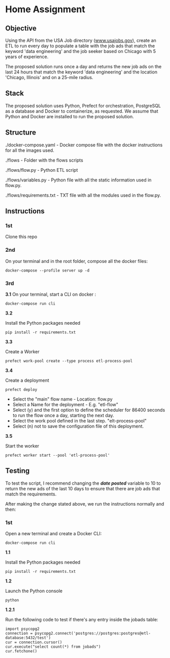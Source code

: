 # Home Assignment

## Objective

Using the API from the USA Job directory (www.usajobs.gov), create an ETL to run every day to populate a table with the job ads that match the keyword 'data engineering' and the job seeker based on Chicago with 5 years of experience. 

The proposed solution runs once a day and returns the new job ads on the last 24 hours that match the keyword 'data engineering' and the location 'Chicago, Illinois' and on a 25-mile radius.

## Stack

The proposed solution uses Python, Prefect for orchestration, PostgreSQL as a database and Docker to containerize, as requested. We assume that Python and Docker are installed to run the proposed solution.

## Structure

./docker-compose.yaml - Docker compose file with the docker instructions for all the images used.

./flows - Folder with the flows scripts

./flows/flow.py - Python ETL script

./flows/variables.py - Python file with all the static information used in flow.py.

./flows/requirements.txt - TXT file with all the modules used in the flow.py.

## Instructions

### 1st

Clone this repo

### 2nd

On your terminal and in the root folder, compose all the docker files:

`docker-compose --profile server up -d`

### 3rd

**3.1** 
On your terminal, start a CLI on docker :

`docker-compose run cli`

**3.2** 

Install the Python packages needed

`pip install -r requirements.txt`

**3.3**

Create a Worker

`prefect work-pool create --type process etl-process-pool`

**3.4** 

Create a deployment

`prefect deploy`

- Select the "main" flow name - Location: flow.py
- Select a Name for the deployment - E.g. "etl-flow"
- Select (y) and the first option to define the scheduler for 86400 seconds to run the flow once a day, starting the next day.
- Select the work pool defined in the last step. "elt-process-pool"
- Select (n) not to save the configuration file of this deployment.

**3.5**

Start the worker

`prefect worker start --pool 'etl-process-pool'`

## Testing

To test the script, I recommend changing the **_date posted_** variable to 10 to return the new ads of the last 10 days to ensure that there are job ads that match the requirements.

After making the change stated above, we run the instructions normally and then:

### 1st

Open a new terminal and create a Docker CLI:

`docker-compose run cli`

**1.1**

Install the Python packages needed

`pip install -r requirements.txt`

**1.2**

Launch the Python console

`python`

**1.2.1**

Run the following code to test if there's any entry inside the jobads table:

```
import psycopg2
connection = psycopg2.connect('postgres://postgres:postgres@etl-database:5432/test')
cur = connection.cursor()
cur.execute("select count(*) from jobads")
cur.fetchone()
```